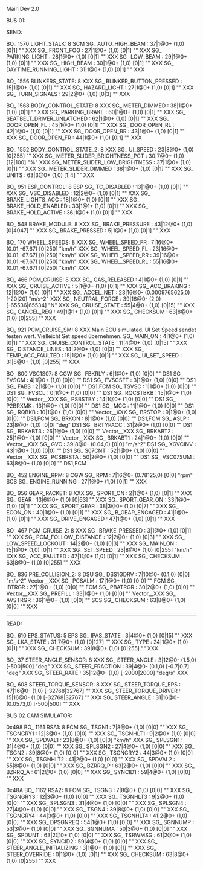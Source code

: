 Main Dev 2.0

BUS 01: 

SEND: 

BO_ 1570 LIGHT_STALK: 8 SCM
 SG_ AUTO_HIGH_BEAM : 37|1@0+ (1,0) [0|1] "" XXX
 SG_ FRONT_FOG : 27|1@0+ (1,0) [0|1] "" XXX
 SG_ PARKING_LIGHT : 28|1@0+ (1,0) [0|1] "" XXX
 SG_ LOW_BEAM : 29|1@0+ (1,0) [0|1] "" XXX
 SG_ HIGH_BEAM : 30|1@0+ (1,0) [0|1] "" XXX
 SG_ DAYTIME_RUNNING_LIGHT : 31|1@0+ (1,0) [0|1] "" XXX

BO_ 1556 BLINKERS_STATE: 8 XXX
 SG_ BLINKER_BUTTON_PRESSED : 15|1@0+ (1,0) [0|1] "" XXX
 SG_ HAZARD_LIGHT : 27|1@0+ (1,0) [0|1] "" XXX
 SG_ TURN_SIGNALS : 29|2@0+ (1,0) [0|3] "" XXX

BO_ 1568 BODY_CONTROL_STATE: 8 XXX
 SG_ METER_DIMMED : 38|1@0+ (1,0) [0|1] "" XXX
 SG_ PARKING_BRAKE : 60|1@0+ (1,0) [0|1] "" XXX
 SG_ SEATBELT_DRIVER_UNLATCHED : 62|1@0+ (1,0) [0|1] "" XXX
 SG_ DOOR_OPEN_FL : 45|1@0+ (1,0) [0|1] "" XXX
 SG_ DOOR_OPEN_RL : 42|1@0+ (1,0) [0|1] "" XXX
 SG_ DOOR_OPEN_RR : 43|1@0+ (1,0) [0|1] "" XXX
 SG_ DOOR_OPEN_FR : 44|1@0+ (1,0) [0|1] "" XXX

BO_ 1552 BODY_CONTROL_STATE_2: 8 XXX
 SG_ UI_SPEED : 23|8@0+ (1,0) [0|255] "" XXX
 SG_ METER_SLIDER_BRIGHTNESS_PCT : 30|7@0+ (1,0) [12|100] "%" XXX
 SG_ METER_SLIDER_LOW_BRIGHTNESS : 37|1@0+ (1,0) [0|1] "" XXX
 SG_ METER_SLIDER_DIMMED : 38|1@0+ (1,0) [0|1] "" XXX
 SG_ UNITS : 63|3@0+ (1,0) [1|4] "" XXX

BO_ 951 ESP_CONTROL: 8 ESP
 SG_ TC_DISABLED : 13|1@0+ (1,0) [0|1] "" XXX
 SG_ VSC_DISABLED : 12|2@0+ (1,0) [0|1] "" XXX
 SG_ BRAKE_LIGHTS_ACC : 18|1@0+ (1,0) [0|1] "" XXX
 SG_ BRAKE_HOLD_ENABLED : 33|1@1+ (1,0) [0|1] "" XXX
 SG_ BRAKE_HOLD_ACTIVE : 36|1@0+ (1,0) [0|1] "" XXX

BO_ 548 BRAKE_MODULE: 8 XXX
 SG_ BRAKE_PRESSURE : 43|12@0+ (1,0) [0|4047] "" XXX
 SG_ BRAKE_PRESSED : 5|1@0+ (1,0) [0|1] "" XXX

BO_ 170 WHEEL_SPEEDS: 8 XXX
 SG_ WHEEL_SPEED_FR : 7|16@0+ (0.01,-67.67) [0|250] "km/h" XXX
 SG_ WHEEL_SPEED_FL : 23|16@0+ (0.01,-67.67) [0|250] "km/h" XXX
 SG_ WHEEL_SPEED_RR : 39|16@0+ (0.01,-67.67) [0|250] "km/h" XXX
 SG_ WHEEL_SPEED_RL : 55|16@0+ (0.01,-67.67) [0|250] "km/h" XXX

BO_ 466 PCM_CRUISE: 8 XXX
 SG_ GAS_RELEASED : 4|1@0+ (1,0) [0|1] "" XXX
 SG_ CRUISE_ACTIVE : 5|1@0+ (1,0) [0|1] "" XXX
 SG_ ACC_BRAKING : 12|1@0+ (1,0) [0|1] "" XXX
 SG_ ACCEL_NET : 23|16@0- (0.0009765625,0) [-20|20] "m/s^2" XXX
 SG_ NEUTRAL_FORCE : 39|16@0- (2,0) [-65536|65534] "N" XXX
 SG_ CRUISE_STATE : 55|4@0+ (1,0) [0|15] "" XXX
 SG_ CANCEL_REQ : 49|1@1+ (1,0) [0|1] "" XXX
 SG_ CHECKSUM : 63|8@0+ (1,0) [0|255] "" XXX

BO_ 921 PCM_CRUISE_SM: 8 XXX    Main ECU simulated. UI Set Speed sendet festen wert. Vielleicht Set speed übernehmen.
 SG_ MAIN_ON : 4|1@0+ (1,0) [0|1] "" XXX
 SG_ CRUISE_CONTROL_STATE : 11|4@0+ (1,0) [0|15] "" XXX
 SG_ DISTANCE_LINES : 14|2@0+ (1,0) [0|3] "" XXX
 SG_ TEMP_ACC_FAULTED : 15|1@0+ (1,0) [0|1] "" XXX
 SG_ UI_SET_SPEED : 31|8@0+ (1,0) [0|255] "" XXX

BO_ 800 VSC1S07: 8 CGW
 SG_ FBKRLY : 6|1@0+ (1,0) [0|0] "" DS1
 SG_ FVSCM : 4|1@0+ (1,0) [0|0] "" DS1
 SG_ FVSCSFT : 3|1@0+ (1,0) [0|0] "" DS1
 SG_ FABS : 2|1@0+ (1,0) [0|0] "" DS1,FCM
 SG_ TSVSC : 1|1@0+ (1,0) [0|0] "" DS1
 SG_ FVSCL : 0|1@0+ (1,0) [0|0] "" DS1
 SG_ RQCSTBKB : 15|1@0+ (1,0) [0|0] "" Vector__XXX
 SG_ PSBSTBY : 14|1@0+ (1,0) [0|0] "" DS1
 SG_ P2BRXMK : 13|1@0+ (1,0) [0|0] "" DS1
 SG_ MCC : 11|1@0+ (1,0) [0|0] "" DS1
 SG_ RQBKB : 10|1@0+ (1,0) [0|0] "" Vector__XXX
 SG_ BRSTOP : 9|1@0+ (1,0) [0|0] "" DS1,FCM
 SG_ BRKON : 8|1@0+ (1,0) [0|0] "" DS1,FCM
 SG_ ASLP : 23|8@0- (1,0) [0|0] "deg" DS1
 SG_ BRTYPACC : 31|2@0+ (1,0) [0|0] "" DS1
 SG_ BRKABT3 : 26|1@0+ (1,0) [0|0] "" Vector__XXX
 SG_ BRKABT2 : 25|1@0+ (1,0) [0|0] "" Vector__XXX
 SG_ BRKABT1 : 24|1@0+ (1,0) [0|0] "" Vector__XXX
 SG_ GVC : 39|8@0- (0.04,0) [0|0] "m/s^2" DS1
 SG_ XGVCINV : 43|1@0+ (1,0) [0|0] "" DS1
 SG_ S07CNT : 52|1@0+ (1,0) [0|0] "" Vector__XXX
 SG_ PCSBRSTA : 50|2@0+ (1,0) [0|0] "" DS1
 SG_ VSC07SUM : 63|8@0+ (1,0) [0|0] "" DS1,FCM

BO_ 452 ENGINE_RPM: 8 CGW
 SG_ RPM : 7|16@0- (0.78125,0) [0|0] "rpm" SCS
 SG_ ENGINE_RUNNING : 27|1@0+ (1,0) [0|1] "" XXX

BO_ 956 GEAR_PACKET: 8 XXX
 SG_ SPORT_ON : 2|1@0+ (1,0) [0|1] "" XXX
 SG_ GEAR : 13|6@0+ (1,0) [0|63] "" XXX
 SG_ SPORT_GEAR_ON : 33|1@0+ (1,0) [0|1] "" XXX
 SG_ SPORT_GEAR : 38|3@0+ (1,0) [0|7] "" XXX
 SG_ ECON_ON : 40|1@0+ (1,0) [0|1] "" XXX
 SG_ B_GEAR_ENGAGED : 41|1@0+ (1,0) [0|1] "" XXX
 SG_ DRIVE_ENGAGED : 47|1@0+ (1,0) [0|1] "" XXX

BO_ 467 PCM_CRUISE_2: 8 XXX
 SG_ BRAKE_PRESSED : 3|1@0+ (1,0) [0|1] "" XXX
 SG_ PCM_FOLLOW_DISTANCE : 12|2@0+ (1,0) [0|3] "" XXX
 SG_ LOW_SPEED_LOCKOUT : 14|2@0+ (1,0) [0|3] "" XXX
 SG_ MAIN_ON : 15|1@0+ (1,0) [0|1] "" XXX
 SG_ SET_SPEED : 23|8@0+ (1,0) [0|255] "km/h" XXX
 SG_ ACC_FAULTED : 47|1@0+ (1,0) [0|1] "" XXX
 SG_ CHECKSUM : 63|8@0+ (1,0) [0|255] "" XXX

BO_ 836 PRE_COLLISION_2: 8 DSU
 SG_ DSS1GDRV : 7|10@0- (0.1,0) [0|0] "m/s^2" Vector__XXX
 SG_ PCSALM : 17|1@0+ (1,0) [0|0] "" FCM
 SG_ IBTRGR : 27|1@0+ (1,0) [0|0] "" FCM
 SG_ PBATRGR : 30|2@0+ (1,0) [0|0] "" Vector__XXX
 SG_ PREFILL : 33|1@0+ (1,0) [0|0] "" Vector__XXX
 SG_ AVSTRGR : 36|1@0+ (1,0) [0|0] "" SCS
 SG_ CHECKSUM : 63|8@0+ (1,0) [0|0] "" XXX


________________________________________________________________________________________________________________________________________________________________________________________________
READ:

BO_ 610 EPS_STATUS: 5 EPS
 SG_ IPAS_STATE : 3|4@0+ (1,0) [0|15] "" XXX
 SG_ LKA_STATE : 31|7@0+ (1,0) [0|127] "" XXX
 SG_ TYPE : 24|1@0+ (1,0) [0|1] "" XXX
 SG_ CHECKSUM : 39|8@0+ (1,0) [0|255] "" XXX

BO_ 37 STEER_ANGLE_SENSOR: 8 XXX
 SG_ STEER_ANGLE : 3|12@0- (1.5,0) [-500|500] "deg" XXX
 SG_ STEER_FRACTION : 39|4@0- (0.1,0) [-0.7|0.7] "deg" XXX
 SG_ STEER_RATE : 35|12@0- (1,0) [-2000|2000] "deg/s" XXX

BO_ 608 STEER_TORQUE_SENSOR: 8 XXX
 SG_ STEER_TORQUE_EPS : 47|16@0- (1,0) [-32768|32767] "" XXX
 SG_ STEER_TORQUE_DRIVER : 15|16@0- (1,0) [-32768|32767] "" XXX
 SG_ STEER_ANGLE : 31|16@0- (0.0573,0) [-500|500] "" XXX



BUS 02 CAM SIMULATOR: 

0x498
BO_ 1161 RSA1: 8 FCM
 SG_ TSGN1 : 7|8@0+ (1,0) [0|0] "" XXX
 SG_ TSGNGRY1 : 12|3@0+ (1,0) [0|0] "" XXX
 SG_ TSGNHLT1 : 9|2@0+ (1,0) [0|0] "" XXX
 SG_ SPDVAL1 : 23|8@0+ (1,0) [0|0] "km/h" XXX
 SG_ SPLSGN1 : 31|4@0+ (1,0) [0|0] "" XXX
 SG_ SPLSGN2 : 27|4@0+ (1,0) [0|0] "" XXX
 SG_ TSGN2 : 39|8@0+ (1,0) [0|0] "" XXX
 SG_ TSGNGRY2 : 44|3@0+ (1,0) [0|0] "" XXX
 SG_ TSGNHLT2 : 41|2@0+ (1,0) [0|0] "" XXX
 SG_ SPDVAL2 : 55|8@0+ (1,0) [0|0] "" XXX
 SG_ BZRRQ_P : 63|2@0+ (1,0) [0|0] "" XXX
 SG_ BZRRQ_A : 61|2@0+ (1,0) [0|0] "" XXX
 SG_ SYNCID1 : 59|4@0+ (1,0) [0|0] "" XXX

0x48A
BO_ 1162 RSA2: 8 FCM
 SG_ TSGN3 : 7|8@0+ (1,0) [0|0] "" XXX
 SG_ TSGNGRY3 : 12|3@0+ (1,0) [0|0] "" XXX
 SG_ TSGNHLT3 : 9|2@0+ (1,0) [0|0] "" XXX
 SG_ SPLSGN3 : 31|4@0+ (1,0) [0|0] "" XXX
 SG_ SPLSGN4 : 27|4@0+ (1,0) [0|0] "" XXX
 SG_ TSGN4 : 39|8@0+ (1,0) [0|0] "" XXX
 SG_ TSGNGRY4 : 44|3@0+ (1,0) [0|0] "" XXX
 SG_ TSGNHLT4 : 41|2@0+ (1,0) [0|0] "" XXX
 SG_ DPSGNREQ : 54|1@0+ (1,0) [0|0] "" XXX
 SG_ SGNNUMP : 53|3@0+ (1,0) [0|0] "" XXX
 SG_ SGNNUMA : 50|3@0+ (1,0) [0|0] "" XXX
 SG_ SPDUNT : 63|2@0+ (1,0) [0|0] "" XXX
 SG_ TSRWMSG : 61|2@0+ (1,0) [0|0] "" XXX
 SG_ SYNCID2 : 59|4@0+ (1,0) [0|0] "" XXX
 SG_ STEER_ANGLE_INITIALIZING : 3|1@0+ (1,0) [0|1] "" XXX
 SG_ STEER_OVERRIDE : 0|1@0+ (1,0) [0|1] "" XXX
 SG_ CHECKSUM : 63|8@0+ (1,0) [0|255] "" XXX
